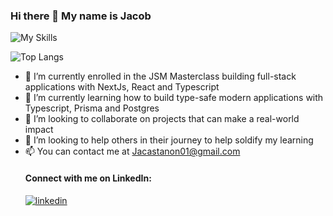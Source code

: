 ### Hi there 👋 My name is Jacob
![My Skills](https://skillicons.dev/icons?i=js,ts,tailwind,react,next,git,github) 

  ![Top Langs](https://github-readme-stats.vercel.app/api/top-langs/?username=jacastanon01&theme=tokyonight)
- 🔭 I’m currently enrolled in the JSM Masterclass building full-stack applications with NextJs, React and Typescript
- 🌱 I’m currently learning how to build type-safe modern applications with Typescript, Prisma and Postgres
- 👯 I’m looking to collaborate on projects that can make a real-world impact
- 🤔 I’m looking to help others in their journey to help soldify my learning
- 📫 You can contact me at [Jacastanon01\@gmail.com](mailto:jacastanon01@gmail.com?subject=I%20saw%20your%20profile%20on%20GitHub!)
  #### Connect with me on LinkedIn:
  [![linkedin](https://skillicons.dev/icons?i=linkedin)](https://www.linkedin.com/in/jacob-castanon-b76490168/)

